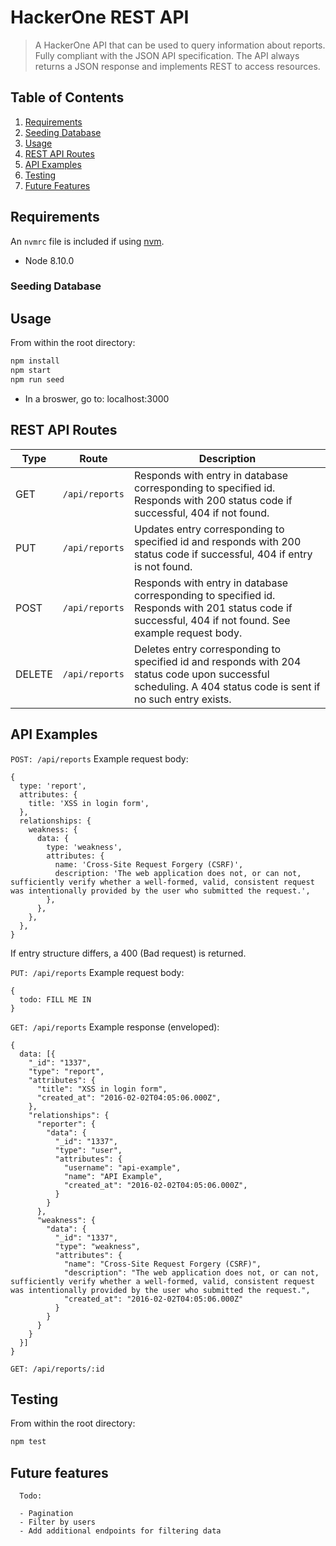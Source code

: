 # HackerOne REST API

> A HackerOne API that can be used to query information about reports. Fully compliant with the JSON API specification. The API always returns a JSON response and implements REST to access resources.

## Table of Contents

1. [Requirements](#requirements)
2. [Seeding Database](#Seeding-Database)
3. [Usage](#Usage)
4. [REST API Routes](#REST-API-Routes)
5. [API Examples](#API-Examples)
6. [Testing](#Testing)
7. [Future Features](#Future-features)

## Requirements

An `nvmrc` file is included if using [nvm](https://github.com/creationix/nvm).

- Node 8.10.0

### Seeding Database

## Usage

From within the root directory:
```sh
npm install
npm start
npm run seed
```
- In a broswer, go to: localhost:3000

## REST API Routes

| Type  | Route | Description |
| ------------- | ------------- |------------- |
| GET  | ```/api/reports```  | Responds with entry in database corresponding to specified id. Responds with 200 status code if successful, 404 if not found. |
| PUT  | ```/api/reports```  | Updates entry corresponding to specified id and responds with 200 status code if successful, 404 if entry is not found. |
| POST  | ```/api/reports```  | Responds with entry in database corresponding to specified id. Responds with 201 status code if successful, 404 if not found. See example request body. |
| DELETE  | ```/api/reports```  | Deletes entry corresponding to specified id and responds with 204 status code upon successful scheduling. A 404 status code is sent if no such entry exists. |

## API Examples

```POST: /api/reports```
Example request body:

```
{
  type: 'report',
  attributes: {
    title: 'XSS in login form',
  },
  relationships: {
    weakness: {
      data: {
        type: 'weakness',
        attributes: {
          name: 'Cross-Site Request Forgery (CSRF)',
          description: 'The web application does not, or can not, sufficiently verify whether a well-formed, valid, consistent request was intentionally provided by the user who submitted the request.',
        },
      },
    },
  },
}
  ```
If entry structure differs, a 400 (Bad request) is returned.

  ```PUT: /api/reports```
Example request body:

```
{
  todo: FILL ME IN
}
```

```GET: /api/reports```
Example response (enveloped):

```
{
  data: [{
    "_id": "1337",
    "type": "report",
    "attributes": {
      "title": "XSS in login form",
      "created_at": "2016-02-02T04:05:06.000Z",
    },
    "relationships": {
      "reporter": {
        "data": {
          "_id": "1337",
          "type": "user",
          "attributes": {
            "username": "api-example",
            "name": "API Example",
            "created_at": "2016-02-02T04:05:06.000Z",
          }
        }
      },
      "weakness": {
        "data": {
          "_id": "1337",
          "type": "weakness",
          "attributes": {
            "name": "Cross-Site Request Forgery (CSRF)",
            "description": "The web application does not, or can not, sufficiently verify whether a well-formed, valid, consistent request was intentionally provided by the user who submitted the request.",
            "created_at": "2016-02-02T04:05:06.000Z"
          }
        }
      }
    }
  }]
}
  ```

```GET: /api/reports/:id```

## Testing

From within the root directory:
```sh
npm test
```

## Future features

```
  Todo:

  - Pagination
  - Filter by users
  - Add additional endpoints for filtering data 
```
